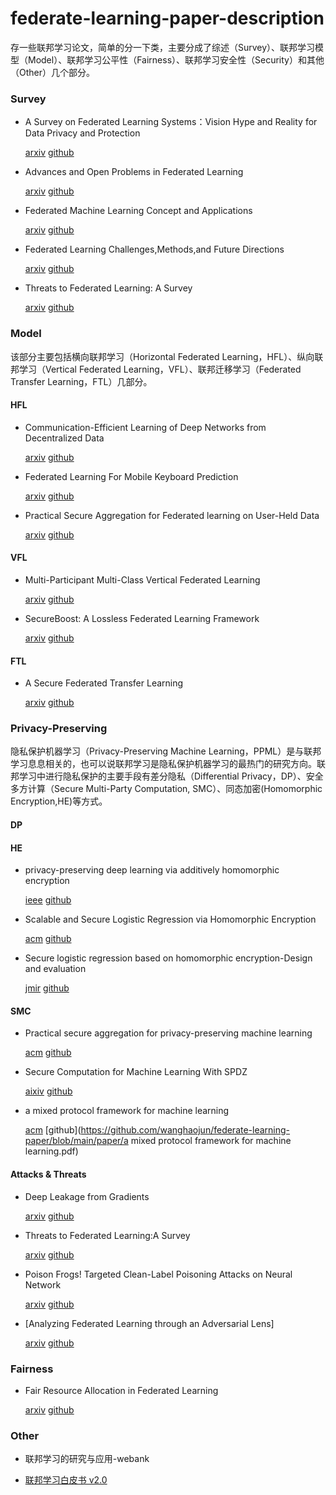 # federate-learning-paper-description
存一些联邦学习论文，简单的分一下类，主要分成了综述（Survey）、联邦学习模型（Model）、联邦学习公平性（Fairness）、联邦学习安全性（Security）和其他（Other）几个部分。

### Survey

- A Survey on Federated Learning Systems：Vision Hype and Reality for Data Privacy and Protection

   [arxiv](https://arxiv.org/abs/1907.09693)      [github](https://github.com/wanghaojun/federate-learning-paper/blob/main/paper/A%20Secure%20Federated%20Transfer%20Learning.pdf)

- Advances and Open Problems in Federated Learning

   [arxiv](https://arxiv.org/abs/1912.04977)      [github](https://github.com/wanghaojun/federate-learning-paper/blob/main/paper/Advances%20and%20Open%20Problems%20in%20Federated%20Learning.pdf)

- Federated Machine Learning Concept and Applications

   [arxiv](https://arxiv.org/abs/1902.04885)      [github](https://github.com/wanghaojun/federate-learning-paper/blob/main/paper/Federated%20Machine%20Learning%20Concept%20and%20Applications.pdf)

- Federated Learning Challenges,Methods,and Future Directions

  [arxiv](https://arxiv.org/abs/1908.07873)      [github](https://github.com/wanghaojun/federate-learning-paper/blob/main/paper/Federated%20Learning%20Challenges%2CMethods%2Cand%20Future%20Directions.pdf)

- Threats to Federated Learning: A Survey

   [arxiv](https://arxiv.org/abs/2003.02133)      [github](https://github.com/wanghaojun/federate-learning-paper/blob/main/paper/Threats%20to%20Federated%20Learning%20A%20Survey.pdf)

### Model

该部分主要包括横向联邦学习（Horizontal Federated Learning，HFL）、纵向联邦学习（Vertical Federated Learning，VFL）、联邦迁移学习（Federated Transfer Learning，FTL）几部分。

#### HFL

- Communication-Efficient Learning of Deep Networks from Decentralized Data

  [arxiv](https://arxiv.org/abs/1602.05629)     [github](https://github.com/wanghaojun/federate-learning-paper/blob/main/paper/Communication-Efficient%20Learning%20of%20Deep%20Networks%20from%20Decentralized%20Data.pdf)

- Federated Learning For Mobile Keyboard Prediction

  [arxiv](https://arxiv.org/abs/1811.03604)     [github](https://github.com/wanghaojun/federate-learning-paper/blob/main/paper/Federated%20Learning%20for%20Mobile%20Keyboard%20Prediction.pdf)

- Practical Secure Aggregation for Federated learning on User-Held Data

  [arxiv](https://arxiv.org/abs/1611.04482)     [github](https://github.com/wanghaojun/federate-learning-paper/blob/main/paper/Practical%20Secure%20Aggregation%20for%20Federated%20learning%20on%20User-Held%20Data.pdf)

#### VFL

- Multi-Participant Multi-Class Vertical Federated Learning

  [arxiv](https://arxiv.org/abs/2001.11154)     [github](https://github.com/wanghaojun/federate-learning-paper/blob/main/paper/Multi-Participant%20Multi-Class%20Vertical%20Federated%20Learning.pdf)

- SecureBoost: A Lossless Federated Learning Framework

  [arxiv](https://arxiv.org/abs/1901.08755)     [github](https://github.com/wanghaojun/federate-learning-paper/blob/main/paper/SecureBoost%20%20A%20Lossless%20Federated%20Learning%20Framework.pdf)

#### FTL

- A Secure Federated Transfer Learning

  [arxiv](https://arxiv.org/abs/1812.03337)     [github](https://github.com/wanghaojun/federate-learning-paper/blob/main/paper/A%20Secure%20Federated%20Transfer%20Learning.pdf)

### Privacy-Preserving

隐私保护机器学习（Privacy-Preserving Machine Learning，PPML）是与联邦学习息息相关的，也可以说联邦学习是隐私保护机器学习的最热门的研究方向。联邦学习中进行隐私保护的主要手段有差分隐私（Differential Privacy，DP）、安全多方计算（Secure Multi-Party Computation, SMC）、同态加密(Homomorphic Encryption,HE)等方式。

#### DP



#### HE

- privacy-preserving deep learning via additively homomorphic encryption

  [ieee](https://ieeexplore.ieee.org/document/8241854)     [github](https://github.com/wanghaojun/federate-learning-paper/blob/main/paper/privacy-preserving%20deep%20learning%20via%20additively%20homomorphic%20encryption.pdf)

- Scalable and Secure Logistic Regression via Homomorphic Encryption

  [acm](https://dl.acm.org/doi/10.1145/2857705.2857731)     [github](https://github.com/wanghaojun/federate-learning-paper/blob/main/paper/Scalable%20and%20Secure%20Logistic%20Regression%20via%20Homomorphic.pdf)

- Secure logistic regression based on homomorphic encryption-Design and evaluation

  [jmir](https://medinform.jmir.org/2018/2/e19/)     [github](https://github.com/wanghaojun/federate-learning-paper/blob/main/paper/Secure%20logistic%20regression%20based%20on%20homomorphic%20encryption-Design%20and%20evaluation.pdf)

#### SMC

- Practical secure aggregation for privacy-preserving machine learning

  [acm](https://dl.acm.org/doi/10.1145/3133956.3133982)     [github](https://github.com/wanghaojun/federate-learning-paper/blob/main/paper/Practical%20secure%20aggregation%20for%20privacy-preserving%20machine%20learning.pdf)

- Secure Computation for Machine Learning With SPDZ

  [aixiv](https://arxiv.org/abs/1901.00329)     [github](https://github.com/wanghaojun/federate-learning-paper/blob/main/paper/Secure%20Computation%20for%20Machine%20Learning%20With%20SPDZ.pdf)

- a mixed protocol framework for machine learning

  [acm](https://dl.acm.org/doi/10.1145/3243734.3243760)     [github](https://github.com/wanghaojun/federate-learning-paper/blob/main/paper/a mixed protocol framework for machine learning.pdf)

#### Attacks & Threats

- Deep Leakage from Gradients

  [arxiv](https://arxiv.org/abs/1906.08935)     [github](https://github.com/wanghaojun/federate-learning-paper/blob/main/paper/Deep%20Leakage%20from%20Gradients.pdf)

- Threats to Federated Learning:A Survey

  [arxiv](https://arxiv.org/abs/2003.02133)     [github](https://github.com/wanghaojun/federate-learning-paper/blob/main/paper/Threats%20to%20Federated%20Learning%20A%20Survey.pdf)

- Poison Frogs! Targeted Clean-Label Poisoning Attacks on Neural Network

  [arxiv](https://arxiv.org/abs/1804.00792)     [github]()

- [Analyzing Federated Learning through an Adversarial Lens]

  [arxiv](https://arxiv.org/abs/1811.12470)    [github]()



### Fairness 

- Fair Resource Allocation in Federated Learning

  [arxiv](https://arxiv.org/abs/1905.10497)     [github](https://github.com/wanghaojun/federate-learning-paper/blob/main/paper/Fair%20Resource%20Allocation%20in%20Federated%20Learning.pdf)

### Other

- 联邦学习的研究与应用-webank

- [联邦学习白皮书 v2.0](https://aisp-1251170195.cos.ap-hongkong.myqcloud.com/wp-content/uploads/pdf/%E8%81%94%E9%82%A6%E5%AD%A6%E4%B9%A0%E7%99%BD%E7%9A%AE%E4%B9%A6_v2.0.pdf)

  




